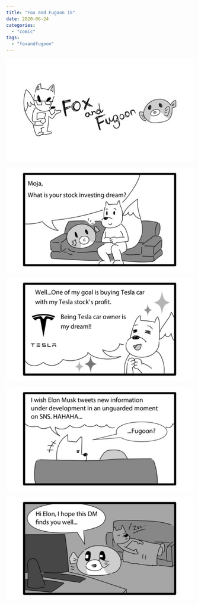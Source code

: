 ```yaml
---
title: "Fox and Fugoon 15"
date: 2020-06-24
categories: 
  - "comic"
tags: 
  - "foxandfugoon"
---
```


![](images/title_Fox_and_Fugoon-2.jpg)

![](images/15.1.jpeg)

![](images/15.2.jpeg)

![](images/15.3.jpeg)

![](images/15.4.jpeg)
